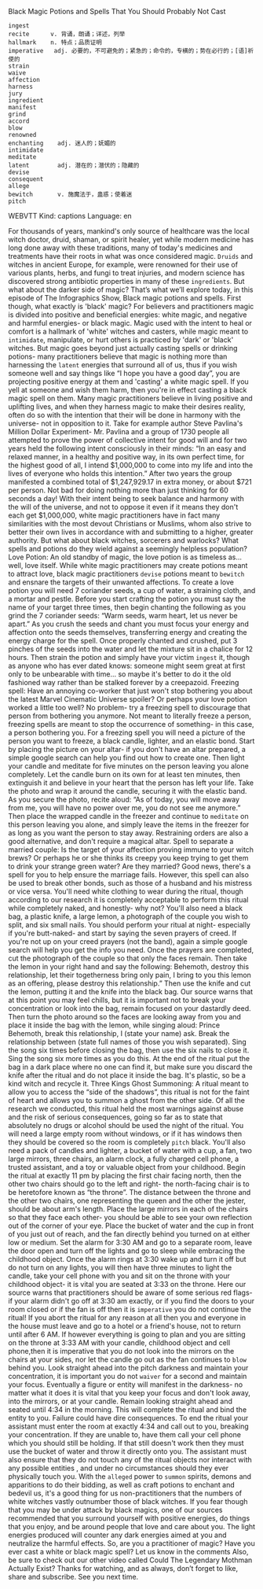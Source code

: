 Black Magic Potions and Spells That You Should Probably Not Cast

```
ingest      
recite      v. 背诵，朗诵；详述，列举
hallmark    n. 特点；品质证明
imperative   adj. 必要的，不可避免的；紧急的；命令的，专横的；势在必行的；[语]祈使的
strain    
waive  
affection  
harness    
jury      
ingredient        
manifest  
grind  
accord    
blow  
renowned  
enchanting    adj. 迷人的；妩媚的
intimidate  
meditate    
latent        adj. 潜在的；潜伏的；隐藏的
devise  
consequent  
allege      
bewitch       v. 施魔法于，蛊惑；使着迷
pitch  
```

WEBVTT Kind: captions Language: en 

For thousands of years, mankind's only source of healthcare was the local witch doctor, druid, shaman, or spirit healer, yet while modern medicine has long done away with these traditions, many of today's medicines and treatments have their roots in what was once considered magic. `Druids` and witches in ancient Europe, for example, were renowned for their use of various plants, herbs, and fungi to treat injuries, and modern science has discovered strong antibiotic properties in many of these `ingredients`. But what about the darker side of magic? That’s what we’ll explore today, in this episode of The Infographics Show, Black magic potions and spells. First though, what exactly is 'black' magic? For believers and practitioners magic is divided into positive and beneficial energies: white magic, and negative and harmful energies- or black magic. Magic used with the intent to heal or comfort is a hallmark of 'white' witches and casters, while magic meant to `intimidate`, manipulate, or hurt others is practiced by 'dark' or 'black' witches. But magic goes beyond just actually casting spells or drinking potions- many practitioners believe that magic is nothing more than harnessing the `latent` energies that surround all of us, thus if you wish someone well and say things like “I hope you have a good day”, you are projecting positive energy at them and 'casting' a white magic spell. If you yell at someone and wish them harm, then you're in effect casting a black magic spell on them. Many magic practitioners believe in living positive and uplifting lives, and when they harness magic to make their desires reality, often do so with the intention that their will be done in harmony with the universe- not in opposition to it. Take for example author Steve Pavlina's Million Dollar Experiment- Mr. Pavlina and a group of 1730 people all attempted to prove the power of collective intent for good will and for two years held the following intent consciously in their minds: “In an easy and relaxed manner, in a healthy and positive way, in its own perfect time, for the highest good of all, I intend $1,000,000 to come into my life and into the lives of everyone who holds this intention.” After two years the group manifested a combined total of $1,247,929.17 in extra money, or about $721 per person. Not bad for doing nothing more than just thinking for 60 seconds a day! With their intent being to seek balance and harmony with the will of the universe, and not to oppose it even if it means they don't each get $1,000,000, white magic practitioners have in fact many similarities with the most devout Christians or Muslims, whom also strive to better their own lives in accordance with and submitting to a higher, greater authority. But what about black witches, sorcerers and warlocks? What spells and potions do they wield against a seemingly helpless population? Love Potion: An old standby of magic, the love potion is as timeless as... well, love itself. While white magic practitioners may create potions meant to attract love, black magic practitioners `devise` potions meant to `bewitch` and ensnare the targets of their unwanted affections. To create a love potion you will need 7 coriander seeds, a cup of water, a straining cloth, and a mortar and pestle. Before you start crafting the potion you must say the name of your target three times, then begin chanting the following as you grind the 7 coriander seeds: “Warm seeds, warm heart, let us never be apart.” As you crush the seeds and chant you must focus your energy and affection onto the seeds themselves, transferring energy and creating the energy charge for the spell. Once properly chanted and crushed, put 3 pinches of the seeds into the water and let the mixture sit in a chalice for 12 hours. Then strain the potion and simply have your victim `ingest` it, though as anyone who has ever dated knows: someone might seem great at first only to be unbearable with time... so maybe it's better to do it the old fashioned way rather than be stalked forever by a creepazoid. Freezing spell: Have an annoying co-worker that just won't stop bothering you about the latest Marvel Cinematic Universe spoiler? Or perhaps your love potion worked a little too well? No problem- try a freezing spell to discourage that person from bothering you anymore. Not meant to literally freeze a person, freezing spells are meant to stop the occurrence of something- in this case, a person bothering you. For a freezing spell you will need a picture of the person you want to freeze, a black candle, lighter, and an elastic bond. Start by placing the picture on your altar- if you don't have an altar prepared, a simple google search can help you find out how to create one. Then light your candle and meditate for five minutes on the person leaving you alone completely. Let the candle burn on its own for at least ten minutes, then extinguish it and believe in your heart that the person has left your life. Take the photo and wrap it around the candle, securing it with the elastic band. As you secure the photo, recite aloud: “As of today, you will move away from me, you will have no power over me, you do not see me anymore.” Then place the wrapped candle in the freezer and continue to `meditate` on this person leaving you alone, and simply leave the items in the freezer for as long as you want the person to stay away. Restraining orders are also a good alternative, and don't require a magical altar. Spell to separate a married couple: Is the target of your affection proving immune to your witch brews? Or perhaps he or she thinks its creepy you keep trying to get them to drink your strange green water? Are they married? Good news, there's a spell for you to help ensure the marriage fails. However, this spell can also be used to break other bonds, such as those of a husband and his mistress or vice versa. You'll need white clothing to wear during the ritual, though according to our research it is completely acceptable to perform this ritual while completely naked, and honestly- why not? You'll also need a black bag, a plastic knife, a large lemon, a photograph of the couple you wish to split, and six small nails. You should perform your ritual at night- especially if you're butt-naked- and start by saying the seven prayers of creed. If you're not up on your creed prayers (not the band), again a simple google search will help you get the info you need. Once the prayers are completed, cut the photograph of the couple so that only the faces remain. Then take the lemon in your right hand and say the following: Behemoth, destroy this relationship, let their togetherness bring only pain, I bring to you this lemon as an offering, please destroy this relationship.” Then use the knife and cut the lemon, putting it and the knife into the black bag. Our source warns that at this point you may feel chills, but it is important not to break your concentration or look into the bag, remain focused on your dastardly deed. Then turn the photo around so the faces are looking away from you and place it inside the bag with the lemon, while singing aloud: Prince Behemoth, break this relationship, I (state your name) ask. Break the relationship between (state full names of those you wish separated). Sing the song six times before closing the bag, then use the six nails to close it. Sing the song six more times as you do this. At the end of the ritual put the bag in a dark place where no one can find it, but make sure you discard the knife after the ritual and do not place it inside the bag. It's plastic, so be a kind witch and recycle it. Three Kings Ghost Summoning: A ritual meant to allow you to access the “side of the shadows”, this ritual is not for the faint of heart and allows you to summon a ghost from the other side. Of all the research we conducted, this ritual held the most warnings against abuse and the risk of serious consequences, going so far as to state that absolutely no drugs or alcohol should be used the night of the ritual. You will need a large empty room without windows, or if it has windows then they should be covered so the room is completely `pitch` black. You'll also need a pack of candles and lighter, a bucket of water with a cup, a fan, two large mirrors, three chairs, an alarm clock, a fully charged cell phone, a trusted assistant, and a toy or valuable object from your childhood. Begin the ritual at exactly 11 pm by placing the first chair facing north, then the other two chairs should go to the left and right- the north-facing chair is to be heretofore known as “the throne”. The distance between the throne and the other two chairs, one representing the queen and the other the jester, should be about arm's length. Place the large mirrors in each of the chairs so that they face each other- you should be able to see your own reflection out of the corner of your eye. Place the bucket of water and the cup in front of you just out of reach, and the fan directly behind you turned on at either low or medium. Set the alarm for 3:30 AM and go to a separate room, leave the door open and turn off the lights and go to sleep while embracing the childhood object. Once the alarm rings at 3:30 wake up and turn it off but do not turn on any lights, you will then have three minutes to light the candle, take your cell phone with you and sit on the throne with your childhood object- it is vital you are seated at 3:33 on the throne. Here our source warns that practitioners should be aware of some serious red flags- if your alarm didn't go off at 3:30 am exactly, or if you find the doors to your room closed or if the fan is off then it is `imperative` you do not continue the ritual! If you abort the ritual for any reason at all then you and everyone in the house must leave and go to a hotel or a friend's house, not to return until after 6 AM. If however everything is going to plan and you are sitting on the throne at 3:33 AM with your candle, childhood object and cell phone,then it is imperative that you do not look into the mirrors on the chairs at your sides, nor let the candle go out as the fan continues to `blow` behind you. Look straight ahead into the pitch darkness and maintain your concentration, it is important you do not `waiver` for a second and maintain your focus. Eventually a figure or entity will manifest in the darkness- no matter what it does it is vital that you keep your focus and don't look away, into the mirrors, or at your candle. Remain looking straight ahead and seated until 4:34 in the morning. This will complete the ritual and bind the entity to you. Failure could have dire consequences. To end the ritual your assistant must enter the room at exactly 4:34 and call out to you, breaking your concentration. If they are unable to, have them call your cell phone which you should still be holding. If that still doesn't work then they must use the bucket of water and throw it directly onto you. The assistant must also ensure that they do not touch any of the ritual objects nor interact with any possible entities , and under no circumstances should they ever physically touch you. With the `alleged` power to `summon` spirits, demons and apparitions to do their bidding, as well as craft potions to enchant and bedevil us, it's a good thing for us non-practitioners that the numbers of white witches vastly outnumber those of black witches. If you fear though that you may be under attack by black magics, one of our sources recommended that you surround yourself with positive energies, do things that you enjoy, and be around people that love and care about you. The light energies produced will counter any dark energies aimed at you and neutralize the harmful effects. So, are you a practitioner of magic? Have you ever cast a white or black magic spell? Let us know in the comments Also, be sure to check out our other video called Could The Legendary Mothman Actually Exist? Thanks for watching, and as always, don’t forget to like, share and subscribe. See you next time. 